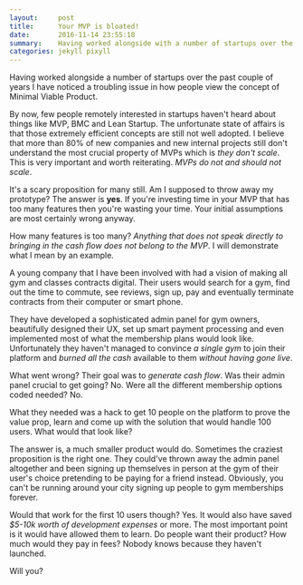 ```yaml
---
layout:     post
title:      Your MVP is bloated!
date:       2016-11-14 23:55:18
summary:    Having worked alongside with a number of startups over the past couple of years I have noticed a big issue with how people view the concept of Minimal Viable Product...
categories: jekyll pixyll
---
```


Having worked alongside a number of startups over the past couple of years 
I have noticed a troubling issue in how people view the concept of Minimal Viable Product. 

By now, few people remotely interested in startups haven't heard about things like MVP, BMC and Lean Startup. 
The unfortunate state of affairs is that those extremely efficient concepts are still not well adopted. 
I believe that more than 80% of new companies and new internal projects 
still don't understand the most crucial property of MVPs which is *they don't scale*. 
This is very important and worth reiterating. *MVPs do not and should not scale*. 

It's a scary proposition for many still. Am I supposed to throw away my prototype? The answer is **yes**. 
If you're investing time in your MVP that has too many features then you're wasting your time. 
Your initial assumptions are most certainly wrong anyway. 

How many features is too many? *Anything that does not speak directly to bringing in the cash flow does not belong to the MVP*. 
I will demonstrate what I mean by an example. 

A young company that I have been involved with had a vision of making all gym and classes contracts digital. 
Their users would search for a gym, find out the time to commute, see reviews, sign up, 
pay and eventually terminate contracts from their computer or smart phone. 

They have developed a sophisticated admin panel for gym owners, beautifully designed their UX, 
set up smart payment processing and even implemented most of what the membership plans would look like. 
Unfortunately they haven't managed to convince *a single gym* to join their platform 
and *burned all the cash* available to them *without having gone live*. 

What went wrong?
Their goal was to *generate cash flow*. Was their admin panel crucial to get going? No. 
Were all the different membership options coded needed? No. 

What they needed was a hack to get 10 people on the platform to prove the value prop, 
learn and come up with the solution that would handle 100 users. What would that look like? 

The answer is, a much smaller product would do. Sometimes the craziest proposition is the right one.
They could've thrown away the admin panel altogether and been signing up themselves in person at the gym of their user's choice
pretending to be paying for a friend instead.
Obviously, you can't be running around your city signing up people to gym memberships forever.

Would that work for the first 10 users though? Yes. It would also have saved *$5-10k worth of development expenses* or more.
The most important point is it would have allowed them to learn. Do people want their product? How much would they pay in fees?
Nobody knows because they haven't launched.

Will you?
